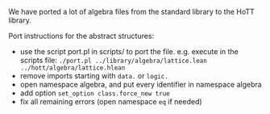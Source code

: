 We have ported a lot of algebra files from the standard library to the HoTT library.

Port instructions for the abstract structures:
- use the script port.pl in scripts/ to port the file. e.g. execute in the scripts file:
  `./port.pl ../library/algebra/lattice.lean ../hott/algebra/lattice.hlean`
- remove imports starting with `data.` or `logic.`
- open namespace algebra, and put every identifier in namespace algebra
- add option `set_option class.force_new true`
- fix all remaining errors (open namespace `eq` if needed)
